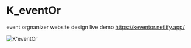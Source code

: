 # K_eventOr
 event orgnanizer website design 
  live demo 
 https://keventor.netlify.app/
 
 ![K'eventOr](https://user-images.githubusercontent.com/100964607/186970329-4af1b4ea-49e5-4d66-bcc1-f14ba2669c23.png)


